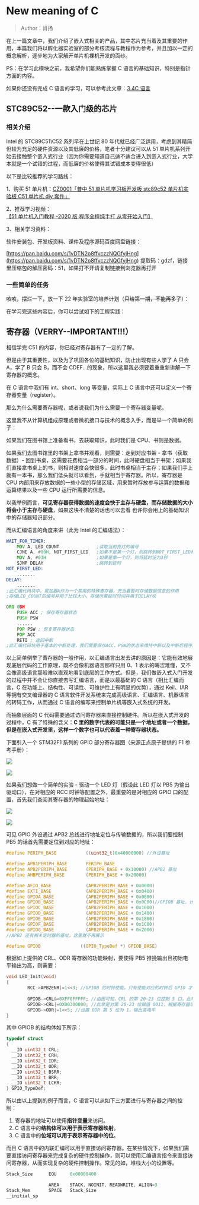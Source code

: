 # New meaning of C

> Author：肖扬

在上一篇文章中，我们介绍了嵌入式相关的产品，其中芯片充当着及其重要的作用，本篇我们将以孵化器实验室的部分考核流程与教程作为参考，并且加以一定的概念解析，逐步地为大家解开单片机裸机开发的面纱。

PS：在学习此模块之前，我希望你们能熟练掌握 C 语言的基础知识，特别是指针方面的内容。

如果你还没有完成 C 语言的学习，可以参考此文章：[3.4C 语言](../3.%E7%BC%96%E7%A8%8B%E6%80%9D%E7%BB%B4%E4%BD%93%E7%B3%BB%E6%9E%84%E5%BB%BA/3.4C%E8%AF%AD%E8%A8%80.md)

## STC89C52--一款入门级的芯片

### 相关介绍

Intel 的 STC89C51\C52 系列早在上世纪 80 年代就已经广泛运用，考虑到其精简但较为充足的硬件资源以及其低廉的价格，笔者十分建议可以从 51 单片机系列开始去接触整个嵌入式行业（因为你需要知道自己适不适合进入到嵌入式行业，大学本就是一个试错的过程，而低廉的价格使得其试错成本变得很低）

以下是比较推荐的学习路线：

1、购买 51 单片机：[CZ0001「普中 51 单片机学习板开发板 stc89c52 单片机实验板 C51 单片机 diy 套件」](https://m.tb.cn/h.UuGJR5G?tk=kN94dm040JX)

2、推荐学习视频：[【51 单片机入门教程 -2020 版 程序全程纯手打 从零开始入门】](https://b23.tv/KmaWgUK)

3、相关学习资料：

软件安装包、开发板资料、课件及程序源码百度网盘链接：

[https://pan.baidu.com/s/1vDTN2o8ffvczzNQGfyjHng](https://pan.baidu.com/s/1vDTN2o8ffvczzNQGfyjHng) 提取码：gdzf，链接里压缩包的解压密码：51，如果打不开请复制链接到浏览器再打开

### 一些简单的任务

咳咳，摆烂一下，放一下 22 年实验室的培养计划（<del>只给第一期，不能再多了</del>）：

在学习完这些内容后，你可以尝试如下的工程实践：

## 寄存器（VERRY--IMPORTANT!!!）

相信学完 C51 的内容，你已经对寄存器有了一定的了解。

但是由于其重要性，以及为了巩固各位的基础知识，防止出现有些人学了 A 只会 A，学了 B 只会 B，而不会 CDEF...的现象，所以这里我必须要着重重新讲解一下寄存器的概念。

在 C 语言中我们有 int、short、long 等变量，实际上 C 语言中还可以定义一个寄存器变量（register）。

那么为什么需要寄存器呢，或者说我们为什么需要一个寄存器变量呢。

这里我不从计算机组成原理或者微机接口与技术的概念入手，而是举一个简单的例子：

如果我们在图书馆上准备看书，去获取知识，此时我们是 CPU、书则是数据。

如果我们去图书馆里的书架上拿书并观看，则需要：走到对应书架 - 拿书（获取数据）- 回到书桌，这需要花费相当一部分的时间，此时硬盘相当于书架；如果我们直接拿书桌上的书，则相对速度会快很多，此时书桌相当于主存；如果我们手上就有一本书，那么我们低头就可以看到，手就相当于寄存器。所以，寄存器是 CPU 内部用来存放数据的一些小型的存储区域，用来暂时存放参与运算的数据和运算结果以及一些 CPU 运行所需要的信息。

以我举例而言，**可见寄存器获得数据的速度会快于主存与硬盘，而存储数据的大小将会小于主存与硬盘**，如果这块不清楚的话也可以去看 也许你会用上的基础知识 中的存储器知识部分。

而从汇编语言的角度来讲（此为 Intel 的汇编语法）：

```asm
WAIT_FOR_TIMER:
    MOV A, LED_COUNT              ;读取当前亮灯的编号
    CJNE A, #00H, NOT_FIRST_LED   ;如果不是第一个灯，则跳转到NOT_FIRST_LED标签
    MOV A, #03H                   ;如果是第一个灯，则将延时设为3秒
    SJMP DELAY                    ;跳转到延时
NOT_FIRST_LED:
    .......
DELAY:
    .......
;此汇编代码块中，累加器A作为一个常用的特殊寄存器，充当着暂时存储数据信息的作用
;存储LED_COUNT的编号并用于比较大小，存储所需延时时间并用于DELAY块
```

```asm
ORG 0BH
    PUSH ACC ; 保存寄存器状态
    PUSH PSW
    ......
    POP PSW ; 恢复寄存器状态
    POP ACC
    RETI ; 返回中断
;此汇编代码块用于基本的中断处理，我们需要保存ACC、PSW的状态来维持中断以及中断后程序的正常进行
```

以上简单例举了寄存器的一般作用，以汇编语言出发去讲的原因是：它能有效地展现底层代码的工作原理，既不会像机器语言那样只用 0、1 表示的晦涩难懂，又不会像高级语言那般难以直观地看到底层的工作方式。但是，我们做嵌入式入门开发的过程中并不会让你直接去写汇编语言，而是以最基础的 C 语言（相比汇编而言，C 在功能上、结构性、可读性、可维护性上有明显的优势），通过 Keil、IAR 等拥有交叉编译器的 C 语言软件开发系统来完成高级语言、汇编语言、机器语言的转码工作，从而通过 C 语言的编写来控制单片机等嵌入式系统的开发。

而抽象层面的 C 代码需要通过访问寄存器来直接控制硬件。所以在嵌入式开发的过程中，C 有了特殊的含义：**C 里的数字代表的可能只是一个地址或者一个数据，但是在嵌入式开发里，这样一个数字也可以代表着一种寄存器状态。**

下面引入一个 STM32F1 系列的 GPIO 部分寄存器图（来源正点原子提供的 F1 参考手册）：

![](https://cdn.xyxsw.site/MyDMbeCKLowC1Mx7Q6Ec9BLPn4g.png)

![](https://cdn.xyxsw.site/LJ1SbFfv6oUIgtx8CstcbWTNnRg.png)

如果我们想做一个简单的实验 - 驱动一个 LED 灯（假设此 LED 灯以 PB5 为输出驱动口），在对相应的 RCC 时钟等配置之外，最重要的是对相应的 GPIO 口的配置，首先我们查阅其寄存器的物理起始地址：

![](https://cdn.xyxsw.site/CZ3cbiEhsoWDgJxhwXIcpUkAnMg.png)

![](https://cdn.xyxsw.site/HTFUbsQCNouQVzx0QYiciQWOnZf.png)

可见 GPIO 外设通过 APB2 总线进行地址定位与传输数据的，所以我们要控制 PB5 的话首先需要定位到对应的地址：

```c
#define PERIPH_BASE           ((uint32_t)0x40000000) //外设基址

#define APB1PERIPH_BASE       PERIPH_BASE
#define APB2PERIPH_BASE       (PERIPH_BASE + 0x10000) //APB2 基址
#define AHBPERIPH_BASE        (PERIPH_BASE + 0x20000)

#define AFIO_BASE             (APB2PERIPH_BASE + 0x0000)
#define EXTI_BASE             (APB2PERIPH_BASE + 0x0400)
#define GPIOA_BASE            (APB2PERIPH_BASE + 0x0800)
#define GPIOB_BASE            (APB2PERIPH_BASE + 0x0C00)//GPIOB 基址，计算可得 0x40010C00
#define GPIOC_BASE            (APB2PERIPH_BASE + 0x1000)
#define GPIOD_BASE            (APB2PERIPH_BASE + 0x1400)
#define GPIOE_BASE            (APB2PERIPH_BASE + 0x1800)
#define GPIOF_BASE            (APB2PERIPH_BASE + 0x1C00)
#define GPIOG_BASE            (APB2PERIPH_BASE + 0x2000)
//APB2 还有相关定时器的基址，这里就不再展示

#define GPIOB               ((GPIO_TypeDef *) GPIOB_BASE)
```

根据如上提供的 CRL、ODR 寄存器的功能映射，要使得 PB5 推挽输出且初始电平输出为高，则需要：

```c
void LED_Init(void)
{
        RCC->APB2ENR|=1<<3; //GPIOB 的时钟使能，只有使能对应的时钟后 GPIO 才能正常工作                               
                    
        GPIOB->CRL&=0XFF0FFFFF; //由图可知，CRL 的第 20-23 位控制 5 口，此举是对第 20-23 位清零
        GPIOB->CRL|=0X00300000; //此举是对第 20-23 位赋值 0011，根据寄存器功能可知此代表 50Mhz 推挽输出        
        GPIOB->ODR|=1<<5; //设置 ODR 第 5 位为 1，输出高电平    
}
```

其中 GPIOB 的结构体如下所示：

```c
typedef struct
{
  __IO uint32_t CRL;
  __IO uint32_t CRH;
  __IO uint32_t IDR;
  __IO uint32_t ODR;
  __IO uint32_t BSRR;
  __IO uint32_t BRR;
  __IO uint32_t LCKR;
} GPIO_TypeDef;
```

所以由以上提到的例子而言，C 语言可以从如下三方面进行与寄存器之间的控制：

1. 寄存器的地址可以使用**指针变量**来访问。
2. C 语言中的**结构体可以用于表示寄存器映射**。
3. C 语言中的**位域可以用于表示寄存器中的位**。

而且 C 语言中的内联汇编可以用于直接访问寄存器。在某些情况下，如果我们需要直接访问寄存器来完成复杂的硬件控制操作，则可以使用汇编语言指令来直接访问寄存器，从而实现复杂的硬件控制操作。常见的如，堆栈大小的设置等。

```asm
Stack_Size      EQU     0x00000400

                AREA    STACK, NOINIT, READWRITE, ALIGN=3
Stack_Mem       SPACE   Stack_Size
__initial_sp
```
